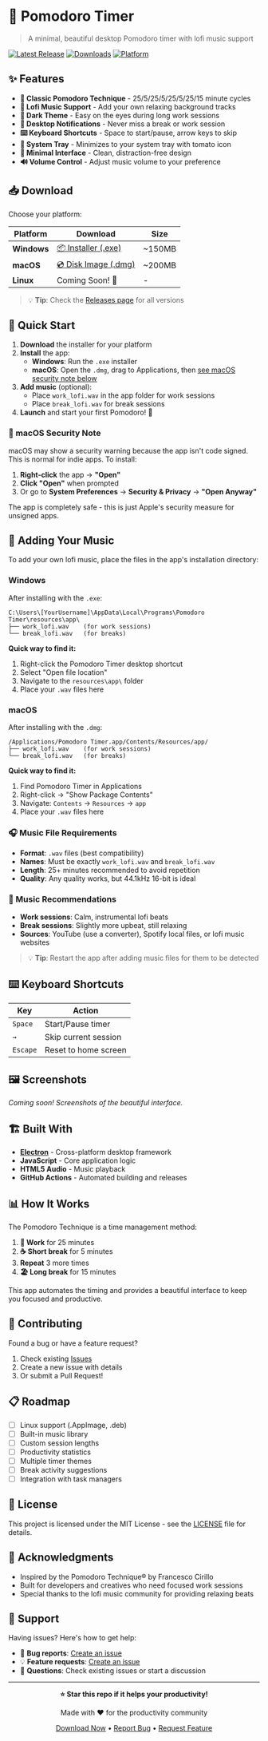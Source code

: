# 🍅 Pomodoro Timer

> A minimal, beautiful desktop Pomodoro timer with lofi music support

[![Latest Release](https://img.shields.io/github/v/release/TomMhee/pomomin?style=for-the-badge&logo=github)](https://github.com/TomMhee/pomomin/releases/latest)
[![Downloads](https://img.shields.io/github/downloads/TomMhee/pomomin/total?style=for-the-badge&color=brightgreen)](https://github.com/TomMhee/pomomin/releases)
[![Platform](https://img.shields.io/badge/platform-Windows%20%7C%20macOS-blue?style=for-the-badge)](https://github.com/TomMhee/pomomin/releases)

## ✨ Features

- **🎯 Classic Pomodoro Technique** - 25/5/25/5/25/5/25/15 minute cycles
- **🎵 Lofi Music Support** - Add your own relaxing background tracks
- **🌙 Dark Theme** - Easy on the eyes during long work sessions
- **🔔 Desktop Notifications** - Never miss a break or work session
- **⌨️ Keyboard Shortcuts** - Space to start/pause, arrow keys to skip
- **🍅 System Tray** - Minimizes to your system tray with tomato icon
- **📱 Minimal Interface** - Clean, distraction-free design
- **🔊 Volume Control** - Adjust music volume to your preference

## 📥 Download

Choose your platform:

| Platform | Download | Size |
|----------|----------|------|
| **Windows** | [📦 Installer (.exe)](https://github.com/TomMhee/pomomin/releases/latest/download/Pomodoro-Timer-Setup-1.0.11.exe) | ~150MB |
| **macOS** | [💿 Disk Image (.dmg)](https://github.com/TomMhee/pomomin/releases/latest/download/Pomodoro-Timer-1.0.11.dmg) | ~200MB |
| **Linux** | Coming Soon! 🐧 | - |

> 💡 **Tip**: Check the [Releases page](https://github.com/TomMhee/pomomin/releases) for all versions

## 🚀 Quick Start

1. **Download** the installer for your platform
2. **Install** the app:
   - **Windows**: Run the `.exe` installer
   - **macOS**: Open the `.dmg`, drag to Applications, then [see macOS security note below](#-macos-security-note)
3. **Add music** (optional):
   - Place `work_lofi.wav` in the app folder for work sessions
   - Place `break_lofi.wav` for break sessions
4. **Launch** and start your first Pomodoro! 🍅

### 🍎 macOS Security Note

macOS may show a security warning because the app isn't code signed. This is normal for indie apps. To install:

1. **Right-click** the app → **"Open"**
2. **Click "Open"** when prompted
3. Or go to **System Preferences** → **Security & Privacy** → **"Open Anyway"**

The app is completely safe - this is just Apple's security measure for unsigned apps.

## 🎵 Adding Your Music

To add your own lofi music, place the files in the app's installation directory:

### Windows
After installing with the `.exe`:
```
C:\Users\[YourUsername]\AppData\Local\Programs\Pomodoro Timer\resources\app\
├── work_lofi.wav    (for work sessions)
└── break_lofi.wav   (for breaks)
```

**Quick way to find it:**
1. Right-click the Pomodoro Timer desktop shortcut
2. Select "Open file location"
3. Navigate to the `resources\app\` folder
4. Place your `.wav` files here

### macOS
After installing with the `.dmg`:
```
/Applications/Pomodoro Timer.app/Contents/Resources/app/
├── work_lofi.wav    (for work sessions)
└── break_lofi.wav   (for breaks)
```

**Quick way to find it:**
1. Find Pomodoro Timer in Applications
2. Right-click → "Show Package Contents"
3. Navigate: `Contents` → `Resources` → `app`
4. Place your `.wav` files here

### 🎧 Music File Requirements
- **Format**: `.wav` files (best compatibility)
- **Names**: Must be exactly `work_lofi.wav` and `break_lofi.wav`
- **Length**: 25+ minutes recommended to avoid repetition
- **Quality**: Any quality works, but 44.1kHz 16-bit is ideal

### 🎵 Music Recommendations
- **Work sessions**: Calm, instrumental lofi beats
- **Break sessions**: Slightly more upbeat, still relaxing
- **Sources**: YouTube (use a converter), Spotify local files, or lofi music websites

> 💡 **Tip**: Restart the app after adding music files for them to be detected

## ⌨️ Keyboard Shortcuts

| Key | Action |
|-----|--------|
| `Space` | Start/Pause timer |
| `→` | Skip current session |
| `Escape` | Reset to home screen |

## 🖼️ Screenshots

*Coming soon! Screenshots of the beautiful interface.*

## 🏗️ Built With

- **[Electron](https://electronjs.org/)** - Cross-platform desktop framework
- **JavaScript** - Core application logic
- **HTML5 Audio** - Music playback
- **GitHub Actions** - Automated building and releases

## 📊 How It Works

The Pomodoro Technique is a time management method:

1. **🍅 Work** for 25 minutes
2. **☕ Short break** for 5 minutes
3. **Repeat** 3 more times
4. **🏖️ Long break** for 15 minutes

This app automates the timing and provides a beautiful interface to keep you focused and productive.

## 🤝 Contributing

Found a bug or have a feature request? 

1. Check existing [Issues](https://github.com/TomMhee/pomomin/issues)
2. Create a new issue with details
3. Or submit a Pull Request!

## 📋 Roadmap

- [ ] Linux support (.AppImage, .deb)
- [ ] Built-in music library
- [ ] Custom session lengths
- [ ] Productivity statistics
- [ ] Multiple timer themes
- [ ] Break activity suggestions
- [ ] Integration with task managers

## 📄 License

This project is licensed under the MIT License - see the [LICENSE](LICENSE) file for details.

## 🙏 Acknowledgments

- Inspired by the Pomodoro Technique® by Francesco Cirillo
- Built for developers and creatives who need focused work sessions
- Special thanks to the lofi music community for providing relaxing beats

## 💬 Support

Having issues? Here's how to get help:

- 🐛 **Bug reports**: [Create an issue](https://github.com/TomMhee/pomomin/issues/new)
- 💡 **Feature requests**: [Create an issue](https://github.com/TomMhee/pomomin/issues/new)
- 💬 **Questions**: Check existing issues or start a discussion

---

<div align="center">

**⭐ Star this repo if it helps your productivity!**

Made with ❤️ for the productivity community

[Download Now](https://github.com/TomMhee/pomomin/releases/latest) • [Report Bug](https://github.com/TomMhee/pomomin/issues) • [Request Feature](https://github.com/TomMhee/pomomin/issues)

</div>